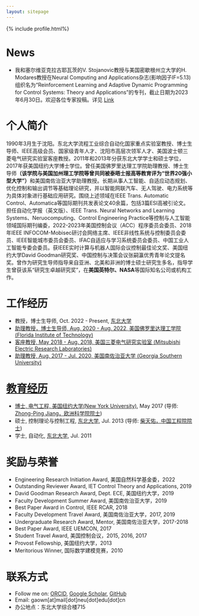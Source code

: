 ```yaml
---
layout: sitepage
---
```


[comment]: # (Insert my picture)
{% include profile.html%}

[comment]: # (Insert my resume below)

# News
* 我和塞尔维亚克拉古耶瓦茨的V. Stojanovic教授与美国密歇根州立大学的H. Modares教授在Neural Computing and Applications杂志(影响因子IF=5.13)组织名为“Reinforcement Learning and Adaptive Dynamic Programming for Control Systems: Theory and Applications”的专刊，截止日期为2023年6月30日。欢迎各位专家投稿。详见 [Link](https://www.springer.com/journal/521/updates/24044564)


# 个人简介
1990年3月生于沈阳。东北大学流程工业综合自动化国家重点实验室教授、博士生导师、IEEE高级会员、国家级青年人才、沈阳市高层次领军人才、美国波士顿三菱电气研究实验室客座教授。2011年和2013年分获东北大学学士和硕士学位，2017年获美国纽约大学博士学位。曾任美国佛罗里达理工学院助理教授、博士生导师<strong>（该学院与美国加州理工学院等曾共同被泰晤士报高等教育评为“世界20强小型大学”）</strong>和美国南佐治亚大学助理教授。长期从事人工智能、自适应动态规划、优化控制和输出调节等基础理论研究，并以智能网联汽车、无人驾驶、电力系统等为具体对象进行基础应用研究。围绕上述领域在IEEE Trans. Automatic Control、Automatica等国际期刊共发表论文40余篇，包括3篇ESI高被引论文。担任自动化学报（英文版）、IEEE Trans. Neural Networks and Learning Systems、Neruocomputing、Control Engineering Practice等控制与人工智能领域国际期刊编委，2022-2023年美国控制会议（ACC）程序委员会委员、2018年IEEE INFOCOM-Mobisec研讨会网络主席、IEEE非线性系统与控制委员会委员、IEEE智能城市委员会委员、IFAC自适应与学习系统委员会委员、中国工业人工智能专委会委员。获IEEE实时计算与机器人国际会议控制最佳论文奖、美国纽约大学David Goodman研究奖、中国控制与决策会议张嗣瀛优秀青年论文提名奖。曾作为研究生导师指导来自亚洲、北美和非洲的博士硕士研究生多名，指导学生曾获该系“研究生卓越研究奖”，在<strong>美国英特尔、NASA</strong>等国际知名公司或机构工作。

# 工作经历
* 教授，博士生导师, Oct. 2022 - Present, <a href="http://www.neu.edu.cn">东北大学 
* 助理教授，博士生导师, Aug. 2020 - Aug. 2022, <a href="http://www.fit.edu">美国佛罗里达理工学院 (Florida Institute of Technology)
* 客座教授, May 2018 - Aug. 2018, <a href="http://www.merl.com">美国三菱电气研究实验室 (Mitsubishi Electric Research Laboratories)
* 助理教授, Aug. 2017 - Jul. 2020, <a href="http://www.georgiasouthern.edu">美国南佐治亚大学 (Georgia Southern University)
  
# 教育经历
* 博士, 电气工程, <a href="http://www.nyu.edu">美国纽约大学(New York University)</a>, May 2017 (导师: <a href="http://engineering.nyu.edu/people/zhong-ping-jiang">Zhong-Ping Jiang，欧洲科学院院士</a>)
* 硕士, 控制理论与控制工程, <a href="http://www.neu.edu.cn/">东北大学</a>, Jul. 2013 (导师: <a href="http://www.ise.neu.edu.cn/2019/0109/c1432a8406/page.htm">柴天佑，中国工程院院士</a>)
* 学士, 自动化, <a href="http://www.neu.edu.cn">东北大学</a>, Jul. 2011

# 奖励与荣誉
* Engineering Research Initiation Award, 美国自然科学基金委，2022
* Outstanding Reviewer Award, IET Control Theory and Applications, 2019
* David Goodman Research Award, Dept. ECE, 美国纽约大学，2019
* Faculty Development Summer Award, 美国南佐治亚大学，2019
* Best Paper Award in Control, IEEE RCAR, 2018
* Faculty Development Travel Award, 美国南佐治亚大学，2017, 2019
* Undergraduate Research Award, Mentor, 美国南佐治亚大学，2017-2018
* Best Paper Award, IEEE UEMCON, 2017
* Student Travel Award, 美国控制会议，2015, 2016, 2017 
* Provost Fellowship, 美国纽约大学，2013 
* Meritorious Winner, 国际数学建模竞赛，2010
  
# 联系方式
* Follow me on:
[ORCID](https://orcid.org/0000-0001-7921-018X),
[Google Scholar](https://scholar.google.com/citations?user=XNYwzswAAAAJ&hl),
[GitHub](https://github.com/WeinanGao/)
* Email: gaown[at]mail[dot]neu[dot]edu[dot]cn
* 办公地点：东北大学综合楼715


